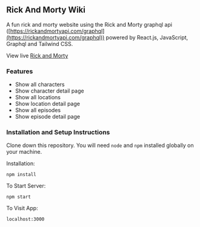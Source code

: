 ## Rick And Morty  Wiki
 A fun rick and morty website using the Rick and Morty graphql api ([https://rickandmortyapi.com/graphql](https://rickandmortyapi.com/graphql)) 
 powered by React.js, JavaScript, Graphql and Tailwind CSS.

View live [Rick and Morty](https://rick-and-morty-delta-ecru.vercel.app/)

### Features
- Show all characters
- Show character detail page
- Show all locations
- Show location detail page
- Show all episodes 
- Show episode detail page

### Installation and Setup Instructions

Clone down this repository. You will need `node` and `npm` installed globally on your machine.  

Installation:

`npm install`  

To Start Server:

`npm start`  

To Visit App:

`localhost:3000`  
